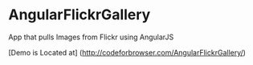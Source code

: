 AngularFlickrGallery
====================

App that pulls Images from Flickr using AngularJS

[Demo is Located at] (http://codeforbrowser.com/AngularFlickrGallery/)
